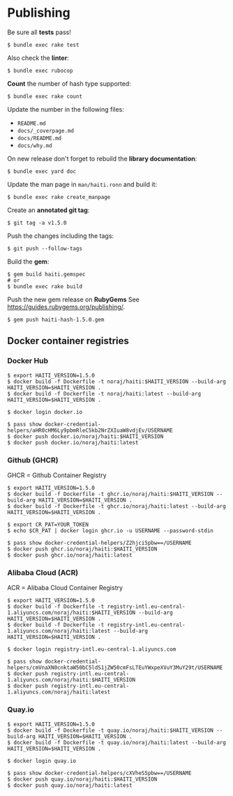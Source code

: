 # Publishing

Be sure all **tests** pass!

```
$ bundle exec rake test
```

Also check the **linter**:

```
$ bundle exec rubocop
```

**Count** the number of hash type supported:

```
$ bundle exec rake count
```

Update the number in the following files:

- `README.md`
- `docs/_coverpage.md`
- `docs/README.md`
- `docs/why.md`

On new release don't forget to rebuild the **library documentation**:

```
$ bundle exec yard doc
```

Update the man page in `man/haiti.ronn` and build it:

```
$ bundle exec rake create_manpage
```

Create an **annotated git tag**:

```
$ git tag -a v1.5.0
```

Push the changes including the tags:

```
$ git push --follow-tags
```

Build the **gem**:

```
$ gem build haiti.gemspec
# or
$ bundle exec rake build
```

Push the new gem release on **RubyGems** See https://guides.rubygems.org/publishing/.

```
$ gem push haiti-hash-1.5.0.gem
```

## Docker container registries

<!-- tabs:start -->

### **Docker Hub**

```
$ export HAITI_VERSION=1.5.0
$ docker build -f Dockerfile -t noraj/haiti:$HAITI_VERSION --build-arg HAITI_VERSION=$HAITI_VERSION .
$ docker build -f Dockerfile -t noraj/haiti:latest --build-arg HAITI_VERSION=$HAITI_VERSION .

$ docker login docker.io

$ pass show docker-credential-helpers/aHR0cHM6Ly9pbmRleC5kb2NrZXIuaW8vdjEv/USERNAME
$ docker push docker.io/noraj/haiti:$HAITI_VERSION
$ docker push docker.io/noraj/haiti:latest
```

### **Github (GHCR)**

GHCR = Github Container Registry

```
$ export HAITI_VERSION=1.5.0
$ docker build -f Dockerfile -t ghcr.io/noraj/haiti:$HAITI_VERSION --build-arg HAITI_VERSION=$HAITI_VERSION .
$ docker build -f Dockerfile -t ghcr.io/noraj/haiti:latest --build-arg HAITI_VERSION=$HAITI_VERSION .

$ export CR_PAT=YOUR_TOKEN
$ echo $CR_PAT | docker login ghcr.io -u USERNAME --password-stdin

$ pass show docker-credential-helpers/Z2hjci5pbw==/USERNAME
$ docker push ghcr.io/noraj/haiti:$HAITI_VERSION
$ docker push ghcr.io/noraj/haiti:latest
```

### **Alibaba Cloud (ACR)**

ACR = Alibaba Cloud Container Registry

```
$ export HAITI_VERSION=1.5.0
$ docker build -f Dockerfile -t registry-intl.eu-central-1.aliyuncs.com/noraj/haiti:$HAITI_VERSION --build-arg HAITI_VERSION=$HAITI_VERSION .
$ docker build -f Dockerfile -t registry-intl.eu-central-1.aliyuncs.com/noraj/haiti:latest --build-arg HAITI_VERSION=$HAITI_VERSION .

$ docker login registry-intl.eu-central-1.aliyuncs.com

$ pass show docker-credential-helpers/cmVnaXN0cnktaW50bC5ldS1jZW50cmFsLTEuYWxpeXVuY3MuY29t/USERNAME
$ docker push registry-intl.eu-central-1.aliyuncs.com/noraj/haiti:$HAITI_VERSION
$ docker push registry-intl.eu-central-1.aliyuncs.com/noraj/haiti:latest
```

### **Quay.io**

```
$ export HAITI_VERSION=1.5.0
$ docker build -f Dockerfile -t quay.io/noraj/haiti:$HAITI_VERSION --build-arg HAITI_VERSION=$HAITI_VERSION .
$ docker build -f Dockerfile -t quay.io/noraj/haiti:latest --build-arg HAITI_VERSION=$HAITI_VERSION .

$ docker login quay.io

$ pass show docker-credential-helpers/cXVheS5pbw==/USERNAME
$ docker push quay.io/noraj/haiti:$HAITI_VERSION
$ docker push quay.io/noraj/haiti:latest
```

<!-- tabs:end -->
